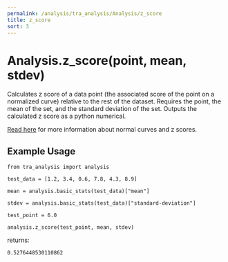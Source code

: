 ```yaml
---
permalink: /analysis/tra_analysis/Analysis/z_score
title: z_score
sort: 3
---
```


# Analysis.z_score(point, mean, stdev)

Calculates z score of a data point (the associated score of the point on a normalized curve) relative to the rest of the dataset. Requires the point, the mean of the set, and the standard deviation of the set. Outputs the calculated z score as a python numerical.

[Read here](https://www.statisticshowto.com/probability-and-statistics/z-score/) for more information about normal curves and z scores. 

## Example Usage
```
from tra_analysis import analysis

test_data = [1.2, 3.4, 0.6, 7.8, 4.3, 8.9]

mean = analysis.basic_stats(test_data)["mean"]

stdev = analysis.basic_stats(test_data)["standard-deviation"]

test_point = 6.0

analysis.z_score(test_point, mean, stdev)
```
returns:
```
0.5276448530110862
```